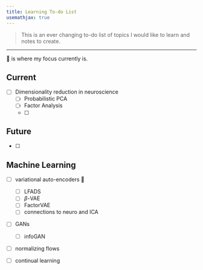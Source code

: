 ```yaml
---
title: Learning To-do List
usemathjax: true
---
```


> This is an ever changing to-do list of topics I would like to learn and notes to create. 

---
🚧 is where my focus currently is.


## Current

- [ ] Dimensionality reduction in neuroscience
	- [ ] Probabilistic PCA
	- [ ] Factor Analysis
	- [ ] 


## Future

- [ ] 



## Machine Learning
- [ ] variational auto-encoders 🚧
	- [ ] LFADS
	- [ ] $\beta$-VAE 
	- [ ] FactorVAE
	- [ ] connections to neuro and ICA
- [ ] GANs
	- [ ] infoGAN
- [ ] normalizing flows
- [ ] continual learning

